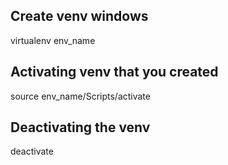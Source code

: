 ## Create venv windows
virtualenv env_name

## Activating venv that you created
source env_name/Scripts/activate

## Deactivating the venv
deactivate